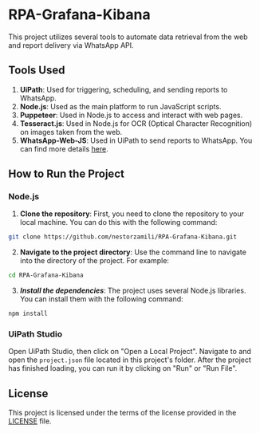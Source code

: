 # RPA-Grafana-Kibana

This project utilizes several tools to automate data retrieval from the web and report delivery via WhatsApp API.

## Tools Used

1. **UiPath**: Used for triggering, scheduling, and sending reports to WhatsApp.
2. **Node.js**: Used as the main platform to run JavaScript scripts.
3. **Puppeteer**: Used in Node.js to access and interact with web pages.
4. **Tesseract.js**: Used in Node.js for OCR (Optical Character Recognition) on images taken from the web.
5. **WhatsApp-Web-JS**: Used in UiPath to send reports to WhatsApp. You can find more details [here](https://github.com/nestorzamili/WhatsApp-Web-JS.git).

## How to Run the Project

### Node.js

1. **Clone the repository**: First, you need to clone the repository to your local machine. You can do this with the following command:

```bash
git clone https://github.com/nestorzamili/RPA-Grafana-Kibana.git
```
2. **Navigate to the project directory**: Use the command line to navigate into the directory of the project. For example:
```bash
cd RPA-Grafana-Kibana
```
3. ***Install the dependencies***: The project uses several Node.js libraries. You can install them with the following command:
```bash
npm install
```

### UiPath Studio

Open UiPath Studio, then click on "Open a Local Project". Navigate to and open the `project.json` file located in this project's folder. After the project has finished loading, you can run it by clicking on "Run" or "Run File".

## License

This project is licensed under the terms of the license provided in the [LICENSE](LICENCE) file.